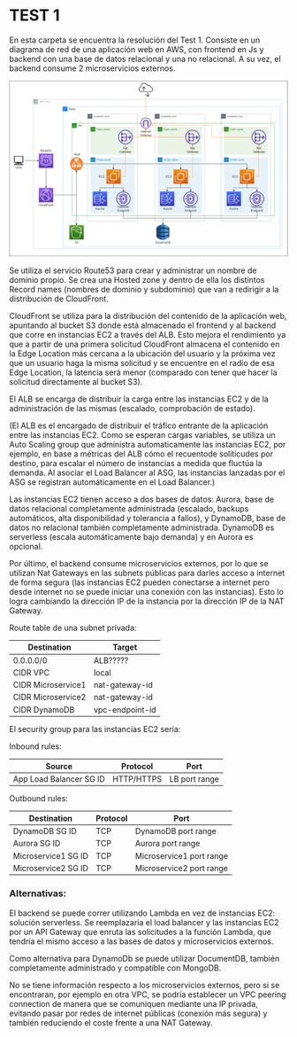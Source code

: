 # TEST 1

En esta carpeta se encuentra la resolución del Test 1.
Consiste en un diagrama de red de una aplicación web en AWS, con frontend en Js y backend con una base de datos relacional y una no relacional. A su vez, el backend consume 2 microservicios externos.

![Diagrama de red de una aplicación web](https://raw.githubusercontent.com/rodrigoAguirre1/devops-challenge/master/test-1/diagrama-de-red-app.png)

Se utiliza el servicio Route53 para crear y administrar un nombre de dominio propio. Se crea una Hosted zone y dentro de ella los distintos Record names (nombres de dominio y subdominio) que van a redirigir a la distribución de CloudFront.

CloudFront se utiliza para la distribución del contenido de la aplicación web, apuntando al bucket S3 donde está almacenado el frontend y al backend que corre en instancias EC2 a través del ALB. Esto mejora el rendimiento ya que a partir de una primera solicitud CloudFront almacena el contenido en la Edge Location más cercana a la ubicación del usuario y la próxima vez que un usuario haga la misma solicitud y se encuentre en el radio de esa Edge Location, la latencia será menor (comparado con tener que hacer la solicitud directamente al bucket S3).

El ALB se encarga de distribuir la carga entre las instancias EC2 y de la administración de las mismas (escalado, comprobación de estado).

(El ALB es el encargado de distribuir el tráfico entrante de la aplicación entre las instancias EC2. Como se esperan cargas variables, se utiliza un Auto Scaling group que administra automaticamente las instancias EC2, por ejemplo, en base a métricas del ALB cómo el recuentode soliticudes por destino, para escalar el número de instancias a medida que fluctúa la demanda. Al asociar el Load Balancer al ASG, las instancias lanzadas por el ASG se registran automáticamente en el Load Balancer.)

Las instancias EC2 tienen acceso a dos bases de datos: Aurora, base de datos relacional completamente administrada (escalado, backups automáticos, alta disponibilidad y tolerancia a fallos), y DynamoDB, base de datos no relacional también completamente administrada. DynamoDB es serverless (escala automáticamente bajo demanda) y en Aurora es opcional.

Por último, el backend consume microservicios externos, por lo que se utilizan Nat Gateways en las subnets públicas para darles acceso a internet de forma segura (las instancias EC2 pueden conectarse a internet pero desde internet no se puede iniciar una conexión con las instancias). Esto lo logra cambiando la dirección IP de la instancia por la dirección IP de la NAT Gateway.

Route table de una subnet privada:

| Destination | Target |
| --- | --- |
| 0.0.0.0/0 | ALB????? |
| CIDR VPC | local |
| CIDR Microservice1 | nat-gateway-id |
| CIDR Microservice2 | nat-gateway-id |
| CIDR DynamoDB | vpc-endpoint-id |


El security group para las instancias EC2 sería:

Inbound rules:

| Source | Protocol | Port |
| --- | --- | --- |
| App Load Balancer SG ID | HTTP/HTTPS | LB port range |

Outbound rules:

| Destination | Protocol | Port |
| --- | --- | --- |
| DynamoDB SG ID | TCP | DynamoDB port range |
| Aurora SG ID | TCP | Aurora port range |
| Microservice1 SG ID | TCP | Microservice1 port range |
| Microservice2 SG ID | TCP | Microservice2 port range |


### Alternativas:

El backend se puede correr utilizando Lambda en vez de instancias EC2: solución serverless. Se reemplazaría el load balancer y las instancias EC2 por un API Gateway que enruta las solicitudes a la función Lambda, que tendría el mismo acceso a las bases de datos y microservicios externos.

Como alternativa para DynamoDb se puede utilizar DocumentDB, también completamente administrado y compatible con MongoDB.

No se tiene información respecto a los microservicios externos, pero si se encontraran, por ejemplo en otra VPC, se podría establecer un VPC peering connection de manera que se comuniquen mediante una IP privada, evitando pasar por redes de internet públicas (conexión más segura) y también reduciendo el coste frente a una NAT Gateway.

